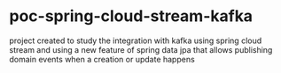 # poc-spring-cloud-stream-kafka
project created to study the integration with kafka using spring cloud stream and using a new feature of spring data jpa that allows publishing domain events when a creation or update happens
